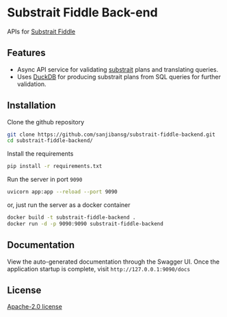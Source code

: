 
# Substrait Fiddle Back-end

APIs for [Substrait Fiddle](https://www.github.com/sanjibansg/substrait-fiddle-frontend)


## Features

- Async API service for validating [substrait](https://substrait.io/) plans and translating queries.
- Uses [DuckDB](https://duckdb.org/docs/extensions/substrait) for producing substrait plans from SQL queries for further validation.



## Installation

Clone the github repository
```bash
git clone https://github.com/sanjibansg/substrait-fiddle-backend.git
cd substrait-fiddle-backend/
```
Install the requirements
```bash
pip install -r requirements.txt
```
Run the server in port `9090`
```bash
uvicorn app:app --reload --port 9090 
```
or, just run the server as a docker container

```bash
docker build -t substrait-fiddle-backend .
docker run -d -p 9090:9090 substrait-fiddle-backend
```

## Documentation

View the auto-generated documentation through the Swagger UI. Once the application startup is complete, visit `http://127.0.0.1:9090/docs`

## License

[Apache-2.0 license](https://github.com/sanjibansg/substrait-fiddle-backend/blob/main/LICENSE)
